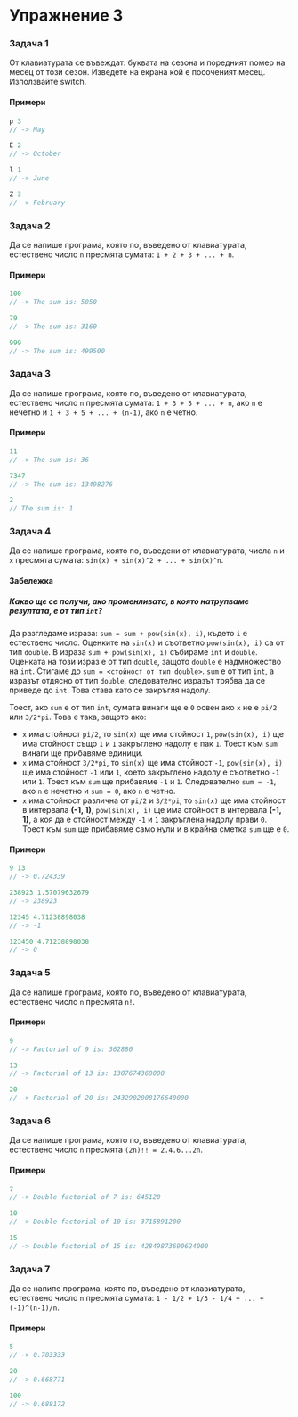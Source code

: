 Упражнение 3
============

### Задача 1 ###

От клавиатурата се въвеждат: буквата на сезона и поредният nомер на месец от този сезон. Изведете на екрана кой
е посоченият месец. Използвайте switch.

#### Примери ####

```c++
p 3
// -> May

E 2
// -> October

l 1
// -> June

Z 3
// -> February
```

### Задача 2 ###

Да се напише програма, която по, въведено от клавиатурата, естествено число ```n``` пресмята сумата: ```1 + 2 + 3 + ... + n```.

#### Примери ####

```c++
100
// -> The sum is: 5050

79
// -> The sum is: 3160

999
// -> The sum is: 499500
```

### Задача 3 ###

Да се напише програма, която по, въведено от клавиатурата, естествено число ```n``` пресмята сумата: ```1 + 3 + 5 + ... + n```,
ако ```n``` е нечетно и ```1 + 3 + 5 + ... + (n-1)```, ако ```n``` е четно.

#### Примери ####

```c++
11
// -> The sum is: 36

7347
// -> The sum is: 13498276

2
// The sum is: 1
```

### Задача 4 ###

Да се напише програма, която по, въведени от клавиатурата, числа ```n``` и ```x``` пресмята сумата: ```sin(x) + sin(x)^2 + ... + sin(x)^n```.

#### Забележка ####

##### Какво ще се получи, ако променливата, в която натрупваме резултата, е от тип ```int```? #####

Да разгледаме израза: ```sum = sum + pow(sin(x), i)```, където ```i``` e естествено число. Оценките на ```sin(x)``` и съответно
```pow(sin(x), i)``` са от тип ```double```. В израза ```sum + pow(sin(x), i)``` събираме ```int``` и ```double```. Оценката на този
израз е от тип ```double```, защото ```double``` е надмножество на ```int```. Стигаме до ```sum = <стойност от тип double>```.
```sum``` е от тип ```int```, а изразът отдясно от тип ```double```, следователно изразът трябва да се приведе до ```int```. Това
става като се закръгля надолу.

Тоест, ако ```sum``` е от тип ```int```, сумата винаги ще е ```0``` освен ако ```x``` не е ```pi/2``` или ```3/2*pi```. Това е така,
защото ако:
* ```x``` има стойност ```pi/2```, то ```sin(x)``` ще има стойност ```1```, ```pow(sin(x), i)``` ще има
стойност също ```1``` и ```1``` закръглено надолу е пак ```1```. Тоест към ```sum``` винаги ще прибавяме единици.
* ```x``` има стойност ```3/2*pi```, то ```sin(x)``` ще има стойност ```-1```, ```pow(sin(x), i)``` ще има стойност ```-1``` или ```1```, което закръглено надолу е съответно ```-1``` или ```1```. Тоест към ```sum``` ще прибавяме ```-1``` и ```1```. Следователно ```sum = -1```, ако ```n``` е нечетно и ```sum = 0```, ако ```n``` е четно.
* ```x``` има стойност различна от ```pi/2``` и ```3/2*pi```, то ```sin(x)``` ще има стойност в интервала **(-1, 1)**, ```pow(sin(x), i)``` ще има стойност в интервала **(-1, 1)**, а коя да е стойност между ```-1``` и ```1``` закръглена надолу прави ```0```. Тоест към ```sum``` ще прибавяме само нули и в крайна сметка ```sum``` ще е ```0```.

#### Примери ####

```c++
9 13
// -> 0.724339

238923 1.57079632679
// -> 238923

12345 4.71238898038
// -> -1

123450 4.71238898038
// -> 0
```

### Задача 5 ###

Да се напише програма, която по, въведено от клавиатурата, естествено число ```n``` пресмята ```n!```.

#### Примери ####

```c++
9
// -> Factorial of 9 is: 362880

13
// -> Factorial of 13 is: 1307674368000

20
// -> Factorial of 20 is: 2432902008176640000
```

### Задача 6 ###

Да се напише програма, която по, въведено от клавиатурата, естествено число ```n``` пресмята ```(2n)!! = 2.4.6...2n```.

#### Примери ####

```c++
7
// -> Double factorial of 7 is: 645120

10
// -> Double factorial of 10 is: 3715891200

15
// -> Double factorial of 15 is: 42849873690624000
```

### Задача 7 ###

Да се напипе програма, която по, въведено от клавиатурата, естествено число ```n``` пресмята сумата:
```1 - 1/2 + 1/3 - 1/4 + ... + (-1)^(n-1)/n```.

#### Примери ####

```c++
5
// -> 0.783333

20
// -> 0.668771

100
// -> 0.688172
```
